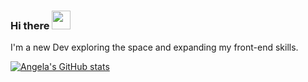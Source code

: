 ### Hi there <img src="https://raw.githubusercontent.com/MartinHeinz/MartinHeinz/master/wave.gif" width="30px">


<!--
**purcell3a/purcell3a** is a ✨ _special_ ✨ repository because its `README.md` (this file) appears on your GitHub profile.

Here are some ideas to get you started:

- 🔭 I’m currently working on ...
- 🌱 I’m currently learning ...
- 👯 I’m looking to collaborate on ...
- 🤔 I’m looking for help with ...
- 💬 Ask me about ...
- 📫 How to reach me: ...
- 😄 Pronouns: ...
- ⚡ Fun fact: ...
-->

I'm a new Dev exploring the space and expanding my front-end skills. 


[![Angela's GitHub stats](https://github-readme-stats.vercel.app/api?username=purcell3a)](https://github.com/purcell3a/github-readme-stats&count_private=true&show_icons=true&theme=radical)
